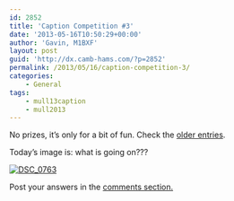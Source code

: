 ```yaml
---
id: 2852
title: 'Caption Competition #3'
date: '2013-05-16T10:50:29+00:00'
author: 'Gavin, M1BXF'
layout: post
guid: 'http://dx.camb-hams.com/?p=2852'
permalink: /2013/05/16/caption-competition-3/
categories:
    - General
tags:
    - mull13caption
    - mull2013
---
```


No prizes, it’s only for a bit of fun. Check the [older entries](http://dx.camb-hams.com/tag/mull13caption/).

Today’s image is: what is going on???

[![DSC_0763](http://dx.camb-hams.com/wp-content/uploads/2013/05/DSC_0763_thumb.jpg "DSC_0763")](http://dx.camb-hams.com/wp-content/uploads/2013/05/DSC_0763.jpg)

Post your answers in the [comments section.](http://dx.camb-hams.com/2013/05/13/caption-competition/)